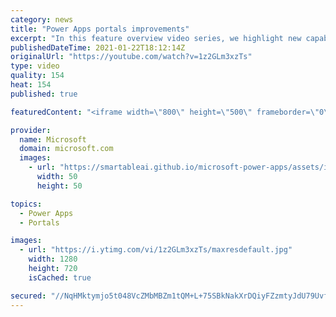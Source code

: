 ```yaml
---
category: news
title: "Power Apps portals improvements"
excerpt: "In this feature overview video series, we highlight new capabilities included in the latest update to Microsoft Power Apps.  Power Apps portals improvements bring new capabilities for makers and developers by providing a new identity management configuration experience with enhanced functionality to"
publishedDateTime: 2021-01-22T18:12:14Z
originalUrl: "https://youtube.com/watch?v=1z2GLm3xzTs"
type: video
quality: 154
heat: 154
published: true

featuredContent: "<iframe width=\"800\" height=\"500\" frameborder=\"0\" src=\"https://www.youtube.com/embed/1z2GLm3xzTs\" allow=\"accelerometer; autoplay; encrypted-media; gyroscope; picture-in-picture\" allowfullscreen></iframe>"

provider:
  name: Microsoft
  domain: microsoft.com
  images:
    - url: "https://smartableai.github.io/microsoft-power-apps/assets/images/organizations/microsoft.com-50x50.jpg"
      width: 50
      height: 50

topics:
  - Power Apps
  - Portals

images:
  - url: "https://i.ytimg.com/vi/1z2GLm3xzTs/maxresdefault.jpg"
    width: 1280
    height: 720
    isCached: true

secured: "//NqHMktymjo5t048VcZMbMBZm1tQM+L+75SBkNakXrDQiyFZzmtyJdU79UvfnXD3Jq1MGPk/VHI4USVkyk3X0Q2BkPL5yn+W9cMejhEAb9/n0ZZSdg8p0vLwXKXfrHQ9ouwAKmKEpneoqEaMWahhFga7BkGANM2dxwmsoRwmArNxoq/HoV8xNpcm3knihjwGe9Wfp9HAktgDrqJzqMpBdEKGmeH7gdWK6VUv7yDocE6GxXumEacvIAMkllxMAsazwLj8Usa6/VxR2X1XgKH5g51YS7LZrXNL03kFn3tne6lOQVsSZkjUadfCP4ewGosiZZ4uvnVecdp8SZyWG/rPkzG3FjmRWdsedZR/67jfqHtswHW0LVc3jakqQvTu15+7lwhjZjA2rMYKxhPPjpicD/HObFBeQsX8uEotcoofyTKedhnR6LOwX5FciMlqJjY;fY/PBT1kLeGnwV/TtcUJWQ=="
---
```


